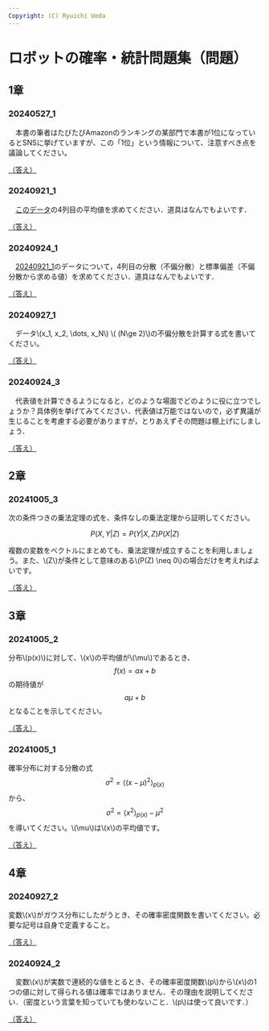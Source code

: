 ```yaml
---
Copyright: (C) Ryuichi Ueda
---
```


# ロボットの確率・統計問題集（問題）

## 1章

### 20240527_1

　本書の筆者はたびたびAmazonのランキングの某部門で本書が1位になっているとSNSに挙げていますが、この「1位」という情報について、注意すべき点を議論してください。

[（答え）](/?page=robot_and_stats_answers#20240527_1)

### 20240921_1

　[このデータ](https://raw.githubusercontent.com/ryuichiueda/LNPR_BOOK_CODES/refs/heads/master/sensor_data/sensor_data_200.txt)の4列目の平均値を求めてください．道具はなんでもよいです．

[（答え）](/?page=robot_and_stats_answers#20240921_1)

### 20240924_1

　[20240921_1](#20240921_1)のデータについて，4列目の分散（不偏分散）と標準偏差（不偏分散から求める値）を求めてください．道具はなんでもよいです．

[（答え）](/?page=robot_and_stats_answers#20240924_1)

### 20240927_1

　データ\\(x_1, x_2, \dots, x_N\\) \\( (N\ge 2)\\)の不偏分散を計算する式を書いてください。

[（答え）](/?page=robot_and_stats_answers#20240927_1)

### 20240924_3

　代表値を計算できるようになると，どのような場面でどのように役に立つでしょうか？具体例を挙げてみてください．代表値は万能ではないので，必ず異議が生じることを考慮する必要がありますが，とりあえずその問題は棚上げにしましょう．

[（答え）](/?page=robot_and_stats_answers#20240924_3)

## 2章

### 20241005_3

次の条件つきの乗法定理の式を、条件なしの乗法定理から証明してください。

$$P(X, Y | Z) = P(Y | X, Z)P(X | Z)$$

複数の変数をベクトルにまとめても、乗法定理が成立することを利用しましょう。また、\\(Z\\)が条件として意味のある\\(P(Z) \neq 0\\)の場合だけを考えればよいです。

[（答え）](/?page=robot_and_stats_answers#20241005_3)

## 3章

### 20241005_2

分布\\(p(x)\\)に対して、\\(x\\)の平均値が\\(\mu\\)であるとき、
$$f(x) = ax + b$$
の期待値が
$$a \mu + b$$
となることを示してください。

[（答え）](/?page=robot_and_stats_answers#20241005_2)


### 20241005_1

確率分布に対する分散の式
$$\sigma^2 = \langle (x - \mu)^2 \rangle_{p(x)}$$
から、
$$\sigma^2 = \langle x^2 \rangle_{p(x)} - \mu^2$$
を導いてください。\\(\mu\\)は\\(x\\)の平均値です。

[（答え）](/?page=robot_and_stats_answers#20241005_1)

## 4章

### 20240927_2

変数\\(x\\)がガウス分布にしたがうとき、その確率密度関数を書いてください。必要な記号は自身で定義すること。

[（答え）](/?page=robot_and_stats_answers#20240927_2)

### 20240924_2

　変数\\(x\\)が実数で連続的な値をとるとき、その確率密度関数\\(p\\)から\\(x\\)の1つの値に対して得られる値は確率ではありません．その理由を説明してください．（密度という言葉を知っていても使わないこと．\\(p\\)は使って良いです．）

[（答え）](/?page=robot_and_stats_answers#20240924_2)
